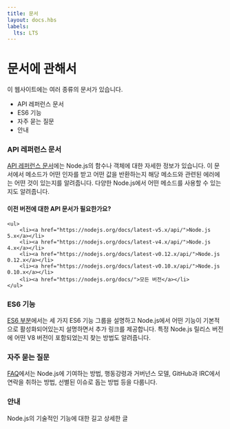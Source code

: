 ```yaml
---
title: 문서
layout: docs.hbs
labels:
  lts: LTS
---
```


<!--
# About Docs

There are several types of documentation available on this website:

* API reference documentation
* ES6 features
* Frequently asked questions
* Guides
-->

# 문서에 관해서

이 웹사이트에는 여러 종류의 문서가 있습니다.

* API 레퍼런스 문서
* ES6 기능
* 자주 묻는 질문
* 안내

<!--
### API Reference Documentation

The [API reference documentation](/api/) provides detailed information about a function or object in Node.js. This documentation indicates what arguments a method accepts, the return value of that method, and what errors may be related to that method. It also indicates which methods are available for different versions of Node.js.

This documentation describes the built-in modules provided by Node.js. It does not document modules provided by the community.
-->

### API 레퍼런스 문서

[API 레퍼런스 문서](/api/)에는 Node.js의 함수나 객체에 대한 자세한 정보가 있습니다.
이 문서에서 메소드가 어떤 인자를 받고 어떤 값을 반환하는지 해당 메소드와 관련된 에러에는 어떤 것이
있는지를 알려줍니다. 다양한 Node.js에서 어떤 메소드를 사용할 수 있는지도 알려줍니다.

<!--
<div class="highlight-box">
    <h4>Looking for API docs of previous releases?</h4>

    <ul>
        <li><a href="https://nodejs.org/docs/latest-v5.x/api/">Node.js 5.x</a></li>
        <li><a href="https://nodejs.org/docs/latest-v0.12.x/api/">Node.js 0.12.x</a></li>
        <li><a href="https://nodejs.org/docs/latest-v0.10.x/api/">Node.js 0.10.x</a></li>
        <li><a href="https://nodejs.org/docs/">all versions</a></li>
    </ul>
</div>
-->

<div class="highlight-box">
    <h4>이전 버전에 대한 API 문서가 필요한가요?</h4>

    <ul>
        <li><a href="https://nodejs.org/docs/latest-v5.x/api/">Node.js 5.x</a></li>
        <li><a href="https://nodejs.org/docs/latest-v4.x/api/">Node.js 4.x</a></li>
        <li><a href="https://nodejs.org/docs/latest-v0.12.x/api/">Node.js 0.12.x</a></li>
        <li><a href="https://nodejs.org/docs/latest-v0.10.x/api/">Node.js 0.10.x</a></li>
        <li><a href="https://nodejs.org/docs/">모든 버전</a></li>
    </ul>
</div>

<!--
### ES6 Features

The [ES6 section](/en/docs/es6/) describes the three ES6 feature groups, and details which features are enabled by default in Node.js, alongside explanatory links. It also shows how to find which version of V8 shipped with a particular Node.js release.
-->

### ES6 기능

[ES6 부분](/ko/docs/es6/)에서는 세 가지 ES6 기능 그룹을 설명하고 Node.js에서 어떤 기능이
기본적으로 활성화되어있는지 설명하면서 추가 링크를 제공합니다. 특정 Node.js 릴리스 버전에
어떤 V8 버전이 포함되었는지 찾는 방법도 알려줍니다.

<!--
### Frequently Asked Questions

The [FAQ](/en/docs/faq/) covers how everyone can contribute to Node.js, our code of conduct and governance model, how to get in touch on GitHub and IRC, and how to help out with triaging issues.
-->

### 자주 묻는 질문

[FAQ](/ko/docs/faq/)에서는 Node.js에 기여하는 방법, 행동강령과 거버넌스 모델,
GitHub과 IRC에서 연락을 취하는 방법, 선별된 이슈로 돕는 방법 등을 다룹니다.

<!--
### Guides

Long-form, in-depth articles about Node.js technical features and capabilities.
-->

### 안내

Node.js의 기술적인 기능에 대한 길고 상세한 글
